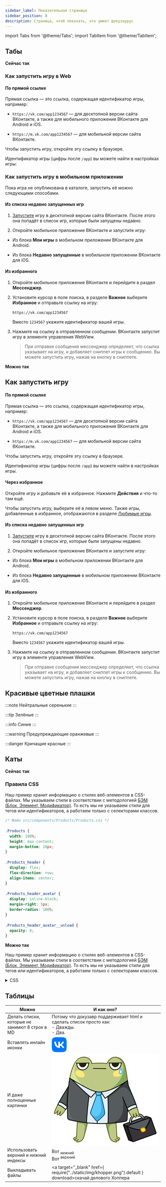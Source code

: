 ```yaml
---
sidebar_label: Показательная страница
sidebar_position: 8
description: Страница, чтоб показать, что умеет докузаурус
---
```


import Tabs from '@theme/Tabs';
import TabItem from '@theme/TabItem';

## Табы

**Сейчас так**

### Как запустить игру в Web

#### По прямой ссылке

Прямая ссылка — это ссылка, содержащая идентификатор игры, например:

* `https://vk.com/app1234567` — для десктопной версии сайта ВКонтакте, а также для мобильного приложения ВКонтакте для Android и iOS.

* `https://m.vk.com/app1234567` — для мобильной версии сайта ВКонтакте.

Чтобы запустить игру, откройте эту ссылку в браузере.

Идентификатор игры (цифры после `/app`) вы можете найти в настройках игры:

### Как запустить игру в мобильном приложении

Пока игра не опубликована в каталоге, запустить её можно следующими способами.

#### Из списка недавно запущенных игр

1. [Запустите](#Как%20запустить%20игру%20по%20прямой%20ссылке) игру в десктопной версии сайта ВКонтакте. После этого она попадёт в список игр, которые были запущены недавно.

1. Откройте мобильное приложение ВКонтакте и запустите игру:

* Из блока **Мои игры** в мобильном приложении ВКонтакте для Android.

* Из блока **Недавно запущенные** в мобильном приложении ВКонтакте для iOS.

#### Из избранного

1. Откройте мобильное приложение ВКонтакте и перейдите в раздел **Мессенджер**.

1. Установите курсор в поле поиска, в разделе **Важное** выберите **Избранное** и отправьте ссылку на игру:

   `https://vk.com/app1234567`

   Вместо `1234567` укажите идентификатор вашей игры.

1. Нажмите на ссылку в отправленном сообщении. ВКонтакте запустит игру в элементе управления WebView.

   > При отправке сообщения мессенджер определяет, что ссылка указывает на игру, и добавляет сниппет игры к сообщению. Вы можете запустить игру, нажав на кнопку в сниппете.

**Можно так**

## Как запустить игру

<Tabs>
<TabItem value="в Web" label="В Web" default>

#### По прямой ссылке

Прямая ссылка — это ссылка, содержащая идентификатор игры, например:

* `https://vk.com/app1234567` — для десктопной версии сайта ВКонтакте, а также для мобильного приложения ВКонтакте для Android и iOS.

* `https://m.vk.com/app1234567` — для мобильной версии сайта ВКонтакте.

Чтобы запустить игру, откройте эту ссылку в браузере.

Идентификатор игры (цифры после `/app`) вы можете найти в настройках игры.

#### Через избранное

Откройте игру и добавьте её в избранное. Нажмите **Действия** и что-то там ещё.

Чтобы запустить игру, выберите её в левом меню. Также игры, добавленные в избранное, отображаются в разделе [Любимые игры](https://vk.com/games?act=profile).

</TabItem>
<TabItem value="в мобилке" label="В мобильном приложении">

#### Из списка недавно запущенных игр

1. [Запустите](#Как%20запустить%20игру%20по%20прямой%20ссылке) игру в десктопной версии сайта ВКонтакте. После этого она попадёт в список игр, которые были запущены недавно.

1. Откройте мобильное приложение ВКонтакте и запустите игру:

* Из блока **Мои игры** в мобильном приложении ВКонтакте для Android.

* Из блока **Недавно запущенные** в мобильном приложении ВКонтакте для iOS.

#### Из избранного

1. Откройте мобильное приложение ВКонтакте и перейдите в раздел **Мессенджер**.

1. Установите курсор в поле поиска, в разделе **Важное** выберите **Избранное** и отправьте ссылку на игру:

   `https://vk.com/app1234567`

   Вместо `1234567` укажите идентификатор вашей игры.

1. Нажмите на ссылку в отправленном сообщении. ВКонтакте запустит игру в элементе управления WebView.

   > При отправке сообщения мессенджер определяет, что ссылка указывает на игру, и добавляет сниппет игры к сообщению. Вы можете запустить игру, нажав на кнопку в сниппете.

</TabItem>
</Tabs>

## Красивые цветные плашки

:::note
Нейтральные серенькие
:::

:::tip
Зелёные
:::

:::info
Синие
:::

:::warning
Предупреждающие оранжевые
:::

:::danger
Кричащие красные
:::

## Каты

**Сейчас так**

### Правила CSS

Наш пример хранит информацию о стилях веб-элементов в CSS-файлах. Мы указываем стили в соответствии с методологией [БЭМ (Блок, Элемент, Модификатор)](https://ru.bem.info/methodology/css/). То есть мы не указываем стили для тегов или идентификаторов, а работаем только с селекторами классов.

```CSS
/* Файл src/components/Products/Products.css */

.Products {  
  width: 100%;
  height: max-content;
  margin-bottom: 16px;
}

.Products_header {
  display: flex;
  flex-direction: row;
  align-items: center;
}

.Products_header_avatar {
  display: inline-block;
  margin-right: 5px;
  border-radius: 100%;
}

.Products_header_avatar__unload {
  opacity: 0;
}
```

**Можно так**

Наш пример хранит информацию о стилях веб-элементов в CSS-файлах. Мы указываем стили в соответствии с методологией [БЭМ (Блок, Элемент, Модификатор)](https://ru.bem.info/methodology/css/). То есть мы не указываем стили для тегов или идентификаторов, а работаем только с селекторами классов.

<details>
  <summary>CSS</summary>

```CSS
/* Файл src/components/Products/Products.css */

.Products {  
  width: 100%;
  height: max-content;
  margin-bottom: 16px;
}

.Products_header {
  display: flex;
  flex-direction: row;
  align-items: center;
}

.Products_header_avatar {
  display: inline-block;
  margin-right: 5px;
  border-radius: 100%;
}

.Products_header_avatar__unload {
  opacity: 0;
}
```
</details>

## Таблицы

| Можно | И как оно? |
|---|---|
| Делать списки, которые не занимют 8 строк в MD | Потому что докузавр поддерживает html и сделать список просто как:<br/> - Дважды. <br/> - Два. |
| Вставлять инлайн иконки | ![](../static/img/vk-short.svg) |
| И даже полноценные картинки | ![деловой Хоппер](../static/img/khopper.png) |
| Использовать верхний и нижний индексы | Вот <sub>нижний</sub><br/>Вот <sup>верхний</sup> |
| Выкладывать файлы | <a target="_blank" href={ require("../static/img/khopper.png").default } download>скачай делового Хоппера</a>|